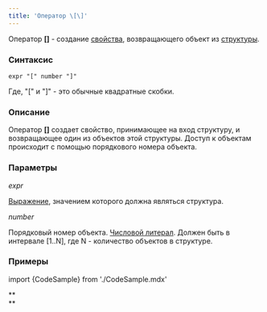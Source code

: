 ```yaml
---
title: 'Оператор \[\]'
---
```


Оператор **\[\]** - создание [свойства](Свойства.md), возвращающего объект из [структуры](Операции_со_структурами_STRUCT.md).

### Синтаксис

    expr "[" number "]"

Где, "\[" и "\]" - это обычные квадратные скобки.

### Описание

Оператор **\[\]** создает свойство, принимающее на вход структуру, и возвращающее один из объектов этой структуры. Доступ к объектам происходит с помощью порядкового номера объекта. 

### Параметры

*expr*

[Выражение](Выражения.md), значением которого должна являться структура.

*number*

Порядковый номер объекта. [Числовой литерал](Литералы.md#intliteral-broken). Должен быть в интервале \[1..N\], где N - количество объектов в структуре.

### Примеры


import {CodeSample} from './CodeSample.mdx'

<CodeSample url="https://ru-documentation.lsfusion.org/sample?file=OperatorPropertySample&block=brackets"/>

**  
**
